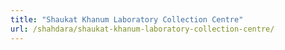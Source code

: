 ```yaml
---
title: "Shaukat Khanum Laboratory Collection Centre"
url: /shahdara/shaukat-khanum-laboratory-collection-centre/
---
```

